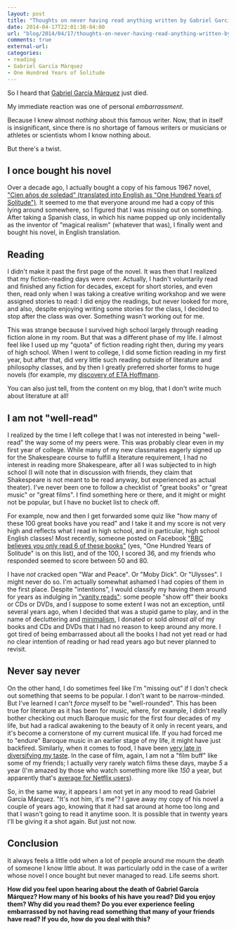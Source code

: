 ```yaml
---
layout: post
title: "Thoughts on never having read anything written by Gabriel García Márquez"
date: 2014-04-17T22:01:38-04:00
url: "blog/2014/04/17/thoughts-on-never-having-read-anything-written-by-gabriel-garcia-marquez/"
comments: true
external-url: 
categories: 
- reading
- Gabriel García Márquez
- One Hundred Years of Solitude
---
```

So I heard that [Gabriel García Márquez](http://en.wikipedia.org/wiki/Gabriel_Garc%C3%ADa_M%C3%A1rquez) just died.

My immediate reaction was one of personal *embarrassment*.

Because I knew almost *nothing* about this famous writer. Now, that in itself is insignificant, since there is no shortage of famous writers or musicians or athletes or scientists whom I know nothing about.

But there's a twist.

<!--more-->

## I once bought his novel

Over a decade ago, I actually bought a copy of his famous 1967 novel, ["Cien años de soledad" (translated into English as "One Hundred Years of Solitude")](http://en.wikipedia.org/wiki/One_Hundred_Years_of_Solitude). It seemed to me that everyone around me had a copy of this lying around somewhere, so I figured that I was missing out on something. After taking a Spanish class, in which his name popped up only incidentally as the inventor of "magical realism" (whatever that was), I finally went and bought his novel, in English translation.

## Reading

I didn't make it past the first page of the novel. It was then that I realized that my fiction-reading days were over. Actually, I hadn't voluntarily read and finished any fiction for decades, except for short stories, and even then, read only when I was taking a creative writing workshop and we were assigned stories to read: I did enjoy the readings, but never looked for more, and also, despite enjoying writing some stories for the class, I decided to stop after the class was over. Something wasn't working out for me.

This was strange because I survived high school largely through reading fiction alone in my room. But that was a different phase of my life. I almost feel like I used up my "quota" of fiction reading right then, during my years of high school. When I went to college, I did some fiction reading in my first year, but after that, did very little such reading outside of literature and philosophy classes, and by then I greatly preferred shorter forms to huge novels (for example, my [discovery of ETA Hoffmann](/blog/2013/12/27/are-you-familiar-with-the-nutcracker-story-check-out-eta-hoffmanns-other-creepy-tales/).

You can also just tell, from the content on my blog, that I don't write much about literature at all!

## I am not "well-read"

I realized by the time I left college that I was not interested in being "well-read" the way some of my peers were. This was probably clear even in my first year of college. While many of my new classmates eagerly signed up for the Shakespeare course to fulfill a literature requirement, I had no interest in reading more Shakespeare, after all I was subjected to in high school (I will note that in discussion with friends, they claim that Shakespeare is not meant to be read anyway, but experienced as actual theater). I've never been one to follow a checklist of "great books" or "great music" or "great films". I find something here or there, and it might or might not be popular, but I have no bucket list to check off.

For example, now and then I get forwarded some quiz like "how many of these 100 great books have you read" and I take it and my score is not very high and reflects what I read in high school, and in particular, high school English classes!  Most recently, someone posted on Facebook ["BBC believes you only read 6 of these books"](http://www.listchallenges.com/kaunismina-bbc-6-books-challenge) (yes, "One Hundred Years of Solitude" is on this list), and of the 100, I scored 36, and my friends who responded seemed to score between 50 and 80.

I have *not* cracked open "War and Peace". Or "Moby Dick". Or "Ulysses". I might never do so. I'm actually somewhat ashamed I had copies of them in the first place. Despite "intentions", I would classify my having them around for years as indulging in ["vanity reads"](http://eleventhstack.wordpress.com/2012/09/14/whats-your-vanity-read/): some people "show off" their books or CDs or DVDs, and I suppose to some extent I was not an exception, until several years ago, when I decided that was a stupid game to play, and in the name of decluttering and [minimalism](/blog/2011/10/19/really-taking-up-the-challenge-of-minimalism/), I donated or sold *almost all* of my books and CDs and DVDs that I had no reason to keep around any more. I got tired of being embarrassed about all the books I had not yet read or had no clear intention of reading or had read years ago but never planned to revisit.

## Never say never

On the other hand, I do sometimes feel like I'm "missing out" if I don't check out something that seems to be popular. I don't want to be narrow-minded. But I've learned I can't *force* myself to be "well-rounded". This has been true for literature as it has been for music, where, for example, I didn't really bother checking out much Baroque music for the first four decades of my life, but had a radical awakening to the beauty of it only in recent years, and it's become a cornerstone of my current musical life. If you had forced me to "endure" Baroque music in an earlier stage of my life, it might have just backfired. Similarly, when it comes to food, I have been [very late in diversifying my taste](/blog/2014/03/21/time-to-taste-the-world-thoughts-on-expanding-my-food-tastes-as-an-adult/). In the case of film, again, I am not a "film buff" like some of my friends; I actually very rarely watch films these days, maybe *5* a year (I'm amazed by those who watch something more like *150* a year, but apparently that's [average for Netflix users](http://www.businesswire.com/news/home/20120906006400/en/Average-Netflix-User-Watches-5-TV-Shows)).

So, in the same way, it appears I am not yet in any mood to read Gabriel García Márquez. "It's not him, it's me"? I gave away my copy of his novel a couple of years ago, knowing that it had sat around at home too long and that I wasn't going to read it anytime soon. It is possible that in twenty years I'll be giving it a shot again. But just not now.

## Conclusion

It always feels a little odd when a lot of people around me mourn the death of someone I know little about. It was particularly odd in the case of a writer whose novel I once bought but never managed to read. Life seems short.

**How did you feel upon hearing about the death of Gabriel García Márquez? How many of his books of his have you read? Did you enjoy them? Why did you read them? Do you ever experience feeling embarrassed by not having read something that many of your friends have read? If you do, how do you deal with this?**
